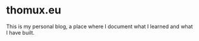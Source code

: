 # thomux.eu

This is my personal blog, a place where I document what I learned and what I have built.
